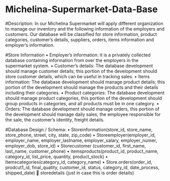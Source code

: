 # Michelina-Supermarket-Data-Base

#Description:
In our Michelina Supermarket will apply different organization to manage our inventory and the following information of the employers and customers. Our database will be classified for store information, product categories, customer’s details, suppliers, orders, items information and employer’s information.
 
#Store Information
•	Employer’s information:  it is a privately collected database containing information from over the employers in the supermarket system.
•	Customer’s details: The database development should manage customer details; this portion of the development should store customer details, which can be useful in tracking sales.
•	Items information: The database development should manage product details; this portion of the development should manage the products and their details including their categories.
•	Product categories: The database development should manage product categories, this portion of the development should group products in categories, and all products must be in one category.
•	Orders: The database development should manage orders, this portion of the development should manage daily sales, the employee responsible for the sale, the customer’s identity, freight details.
 
#Database Design / Schema:
•	Storeinformation(store_id, store_name, store_phone, street, city, state, zip_code)
•	Storeemployer(employer_id, employer_name, employer_lastname, employer_salary, employer_numer, employer_dob, store_id)
•	Storecustomer (customer_id, first_name, last_name, customer_phone)
•	itemsproducts(product_id, product_name, category_id, list_price, quantity, product_stock)
•	Itemscategories(category_id, category_name)
•	Store.orders(order_id, prodcut1_id, final_quatity, customer_id, status, category_id, date_process, shipped_date)
	storedetails (just in case this is order details)
 


